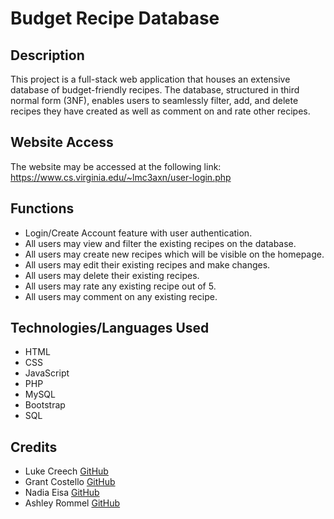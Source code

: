 # Budget Recipe Database

## Description

This project is a full-stack web application that houses an extensive database of budget-friendly recipes. The database, structured in third normal form (3NF), enables users to seamlessly filter, add, and delete recipes they have created as well as comment on and rate other recipes.

## Website Access

The website may be accessed at the following link: https://www.cs.virginia.edu/~lmc3axn/user-login.php

## Functions

- Login/Create Account feature with user authentication.
- All users may view and filter the existing recipes on the database.
- All users may create new recipes which will be visible on the homepage.
- All users may edit their existing recipes and make changes.
- All users may delete their existing recipes.
- All users may rate any existing recipe out of 5.
- All users may comment on any existing recipe.

## Technologies/Languages Used

- HTML
- CSS
- JavaScript
- PHP
- MySQL
- Bootstrap
- SQL

## Credits

- Luke Creech [GitHub](https://github.com/LukeCreech)
- Grant Costello [GitHub](https://github.com/gcostello02)
- Nadia Eisa [GitHub](https://github.com/nadiaeisa)
- Ashley Rommel [GitHub](https://github.com/ashleyr05)
